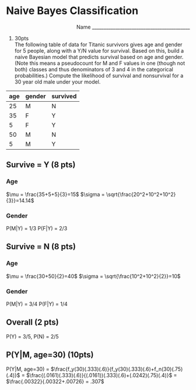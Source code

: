 # Naive Bayes Classification
<div style="text-align: right">Name __________________________________________</div>

1. 30pts\
The following table of data for Titanic survivors gives age and gender for 5 people,
along with a Y/N value for survival.  Based on this, build a naive Bayesian model
that predicts survival based on age and gender.  (Note this means a pseudocount for M and F
values in one (though not both) classes and thus denominators of 3 and 4 in the categorical probabilities.)
Compute the likelihood of survival and nonsurvival for a 30 year old male under your model.


age|gender|survived
---|---|---
25|M|N
35|F|Y
5|F|Y
50|M|N
5|M|Y

## Survive = Y (8 pts)
### Age
$\mu = \frac{35+5+5}{3}=15$
$\sigma = \sqrt{\frac{20^2+10^2+10^2}{3}}=14.14$

### Gender
P(M|Y) = 1/3
P(F|Y) = 2/3

## Survive = N (8 pts)
### Age
$\mu = \frac{30+50}{2}=40$
$\sigma = \sqrt{\frac{10^2+10^2}{2}}=10$

### Gender
P(M|Y) = 3/4
P(F|Y) = 1/4

## Overall (2 pts)
P(Y) = 3/5, P(N) = 2/5

## P(Y|M, age=30)  (10pts)

P(Y|M, age=30)
= $\frac{f_y(30)(.333)(.6)}{f_y(30)(.333)(.6)+f_n(30)(.75)(.4)}$
= $\frac{(.0161)(.333)(.6)}{(.0161))(.333)(.6)+(.0242)(.75)(.4)}$
= $\frac{.00322}{.00322+.00726} = .307$